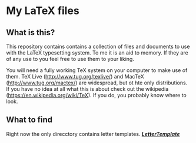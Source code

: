 # My LaTeX files
## What is this?
This repository contains contains a collection of files and documents to use with the LaTeX typesetting system. To me it is an aid to memory. If they are of any use to you feel free to use them to your liking.

You will need a fully working TeX system on your computer to make use of them. TeX Live (http://www.tug.org/texlive/) and MacTeX (http://www.tug.org/mactex/) are widespread, but ot hte only distributions.
If you have no idea at all what this is about check out the wikipedia (https://en.wikipedia.org/wiki/TeX). If you do, you probably know where to look.

## What to find
Right now the only direcctory contains letter templates.
[***LetterTemplate***](https://github.com/mrchanceluss/LaTeX/tree/main/LetterTemplate)
